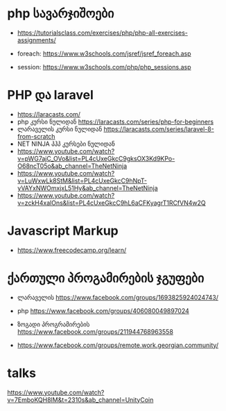 # php სავარჯიშოები
 - https://tutorialsclass.com/exercises/php/php-all-exercises-assignments/


- foreach: https://www.w3schools.com/jsref/jsref_foreach.asp
- session: https://www.w3schools.com/php/php_sessions.asp

# PHP და laravel
 - https://laracasts.com/
  - php კურსი ნულიდან https://laracasts.com/series/php-for-beginners
  - ლარაველის კურსი ნულიდან https://laracasts.com/series/laravel-8-from-scratch
 - NET NINJA პჰპ კურსები ნულიდან
  - https://www.youtube.com/watch?v=pWG7ajC_OVo&list=PL4cUxeGkcC9gksOX3Kd9KPo-O68ncT05o&ab_channel=TheNetNinja
  - https://www.youtube.com/watch?v=LuWxwLk8StM&list=PL4cUxeGkcC9hNpT-yVAYxNWOmxjxL51Hy&ab_channel=TheNetNinja
  - https://www.youtube.com/watch?v=zckH4xalOns&list=PL4cUxeGkcC9hL6aCFKyagrT1RCfVN4w2Q


# Javascript Markup
 - https://www.freecodecamp.org/learn/


# ქართული პროგამირების ჯგუფები

- ლარაველის https://www.facebook.com/groups/1693825924024743/
- php https://www.facebook.com/groups/406080049897024
- ზოგადი პროგრამირების https://www.facebook.com/groups/211944768963558

- https://www.facebook.com/groups/remote.work.georgian.community/
   


# talks
https://www.youtube.com/watch?v=7EmboKQH8lM&t=2310s&ab_channel=UnityCoin
